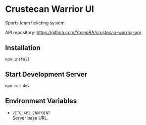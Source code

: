 # Crustecan Warrior UI

Sports team ticketing system.

API repository: https://github.com/YosepRA/crustecan-warrior-api

## Installation

`npm install`

## Start Development Server

`npm run dev`

## Environment Variables

- `VITE_API_ENDPOINT`  
  Server base URL.
